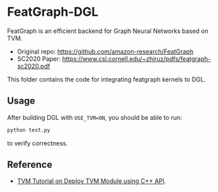 # FeatGraph-DGL

FeatGraph is an efficient backend for Graph Neural Networks based on TVM.

- Original repo: https://github.com/amazon-research/FeatGraph
- SC2020 Paper: https://www.csl.cornell.edu/~zhiruz/pdfs/featgraph-sc2020.pdf 

This folder contains the code for integrating featgraph kernels to DGL.

## Usage

After building DGL with `USE_TVM=ON`, you should be able to run:
```bash
python test.py
```
to verify correctness.

## Reference

- [TVM Tutorial on Deploy TVM Module using C++ API](https://tvm.apache.org/docs/deploy/cpp_deploy.html).

